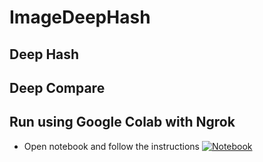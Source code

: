 # ImageDeepHash
## Deep Hash
## Deep Compare
## **Run using Google Colab with Ngrok**
- Open notebook and follow the instructions [![Notebook](https://colab.research.google.com/assets/colab-badge.svg)](https://colab.research.google.com/drive/1N2AyKf_G8ImdRdpgpzLbyQf0PgH7jwlt?usp=sharing)